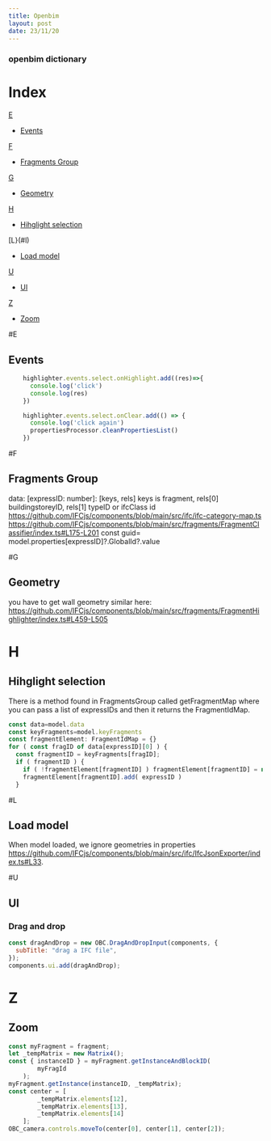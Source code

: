 ```yaml
---
title: Openbim
layout: post
date: 23/11/20
---
```


### openbim dictionary

# Index

[E](#e)

- [Events](#events)

[F](#f)

- [Fragments Group](#fragments)

[G](#g)

- [Geometry](#geometry)
  
[H](#h)

- [Hihglight selection](#highlight)

[L}(#l)

- [Load model](#load)

[U](#u)

- [UI](#ui)


[Z](#z)

- [Zoom](#zoom)


#E

## Events

```js
    highlighter.events.select.onHighlight.add((res)=>{
      console.log('click')
      console.log(res)
    })    

    highlighter.events.select.onClear.add(() => {
      console.log('click again')
      propertiesProcessor.cleanPropertiesList()
    })
```

#F

## Fragments Group

data: [expressID: number]: [keys, rels]
keys is fragment, rels[0] buildingstoreyID, rels[1] typeID or ifcClass id 
https://github.com/IFCjs/components/blob/main/src/ifc/ifc-category-map.ts
https://github.com/IFCjs/components/blob/main/src/fragments/FragmentClassifier/index.ts#L175-L201
const guid= model.properties[expressID]?.GlobalId?.value

#G

## Geometry
you have to get wall geometry similar here:
https://github.com/IFCjs/components/blob/main/src/fragments/FragmentHighlighter/index.ts#L459-L505



# H

## Hihglight selection

 There is a method found in FragmentsGroup called getFragmentMap where you can pass a list of expressIDs and then it returns the FragmentIdMap. 
 
```js
const data=model.data
const keyFragments=model.keyFragments
const fragmentElement: FragmentIdMap = {}
for ( const fragID of data[expressID][0] ) {
  const fragmentID = keyFragments[fragID];
  if ( fragmentID ) {
    if ( !fragmentElement[fragmentID] ) fragmentElement[fragmentID] = new Set<string>()
    fragmentElement[fragmentID].add( expressID )
  }
```

#L

## Load model

When model loaded, we ignore geometries in properties
https://github.com/IFCjs/components/blob/main/src/ifc/IfcJsonExporter/index.ts#L33. 

#U

## UI

### Drag and drop

```js
const dragAndDrop = new OBC.DragAndDropInput(components, {
  subTitle: "drag a IFC file",
});
components.ui.add(dragAndDrop);
```



# Z

## Zoom

```js
const myFragment = fragment;
let _tempMatrix = new Matrix4();
const { instanceID } = myFragment.getInstanceAndBlockID(
        myFragId
    );
myFragment.getInstance(instanceID, _tempMatrix);
const center = [
        _tempMatrix.elements[12],
        _tempMatrix.elements[13],
        _tempMatrix.elements[14]
    ];
OBC_camera.controls.moveTo(center[0], center[1], center[2]);
```
